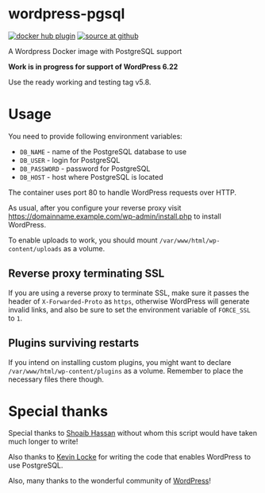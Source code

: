 wordpress-pgsql
===============
[![docker hub plugin](https://img.shields.io/badge/docker%20hub-1.0-00FF00)](https://hub.docker.com/r/smokserwis/wordpress-pgsql)
[![source at github](https://img.shields.io/badge/github-available-green)](https://github.com/piotrmaslanka/wordpress-pgsql)

A Wordpress Docker image with PostgreSQL support

**Work is in progress for support of WordPress 6.22**

Use the ready working and testing tag v5.8.

# Usage

You need to provide following environment variables:

* `DB_NAME` - name of the PostgreSQL database to use
* `DB_USER` - login for PostgreSQL
* `DB_PASSWORD` - password for PostgreSQL
* `DB_HOST` - host where PostgreSQL is located

The container uses port 80 to handle WordPress
requests over HTTP.

As usual, after you configure your reverse proxy visit
https://domainname.example.com/wp-admin/install.php to install
WordPress.

To enable uploads to work, you should mount 
`/var/www/html/wp-content/uploads` as a volume.

## Reverse proxy terminating SSL

If you are using a reverse proxy to terminate SSL, make sure it 
passes the header of `X-Forwarded-Proto` as `https`, otherwise
WordPress will generate invalid links,
and also be sure to set the environment variable
of `FORCE_SSL` to `1`.

## Plugins surviving restarts

If you intend on installing custom plugins, you might want to
declare `/var/www/html/wp-content/plugins` as a volume.
Remember to place the necessary files there though.

# Special thanks

Special thanks to
[Shoaib Hassan](https://medium.com/@shoaibhassan_/install-wordpress-with-postgresql-using-apache-in-5-min-a26078d496fb)
without whom this script would have taken much longer to write!

Also thanks to [Kevin Locke](https://github.com/kevinoid/postgresql-for-wordpress)
for writing the code that enables WordPress to use PostgreSQL.

Also, many thanks to the wonderful community of 
[WordPress](https://wordpress.org/)!
